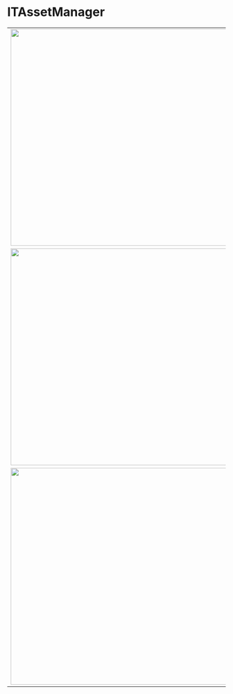 # ITAssetManager

<table>
  <tr>
    <td><image src= "https://mgill42.github.io/images/ITAssetsApp/IMG_1917.PNG" width="500"></td>
    <td><image src= "https://mgill42.github.io/images/ITAssetsApp/IMG_1918.PNG" width="500"></td>
  </tr>
   <tr>
    <td><image src= "https://mgill42.github.io/images/ITAssetsApp/IMG_1919.PNG" width="500"></td>
    <td><image src= "https://mgill42.github.io/images/ITAssetsApp/IMG_1920.PNG" width="500"></td>
  </tr>
  <tr>
    <td><image src= "https://mgill42.github.io/images/ITAssetsApp/IMG_1921.PNG" width="500"></td>
  </tr>
</table>
